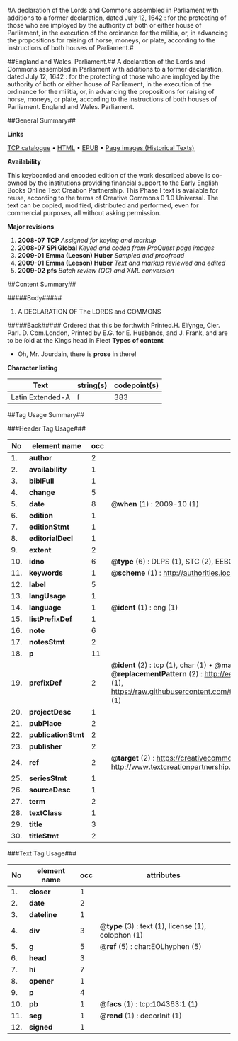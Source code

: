 #A declaration of the Lords and Commons assembled in Parliament with additions to a former declaration, dated July 12, 1642 : for the protecting of those who are imployed by the authority of both or either house of Parliament, in the execution of the ordinance for the militia, or, in advancing the propositions for raising of horse, moneys, or plate, according to the instructions of both houses of Parliament.#

##England and Wales. Parliament.##
A declaration of the Lords and Commons assembled in Parliament with additions to a former declaration, dated July 12, 1642 : for the protecting of those who are imployed by the authority of both or either house of Parliament, in the execution of the ordinance for the militia, or, in advancing the propositions for raising of horse, moneys, or plate, according to the instructions of both houses of Parliament.
England and Wales. Parliament.

##General Summary##

**Links**

[TCP catalogue](http://www.ota.ox.ac.uk/tcp/)  • 
[HTML](http://tei.it.ox.ac.uk/tcp/Texts-HTML/free/A37/A37761.html)  • 
[EPUB](http://tei.it.ox.ac.uk/tcp/Texts-EPUB/free/A37/A37761.epub) • 
[Page images (Historical Texts)](https://data.historicaltexts.jisc.ac.uk/view?pubId=eebo-15685532e&pageId=eebo-15685532e-104363-1)

**Availability**

This keyboarded and encoded edition of the
	       work described above is co-owned by the institutions
	       providing financial support to the Early English Books
	       Online Text Creation Partnership. This Phase I text is
	       available for reuse, according to the terms of Creative
	       Commons 0 1.0 Universal. The text can be copied,
	       modified, distributed and performed, even for
	       commercial purposes, all without asking permission.

**Major revisions**

1. __2008-07__ __TCP__ *Assigned for keying and markup*
1. __2008-07__ __SPi Global__ *Keyed and coded from ProQuest page images*
1. __2009-01__ __Emma (Leeson) Huber__ *Sampled and proofread*
1. __2009-01__ __Emma (Leeson) Huber__ *Text and markup reviewed and edited*
1. __2009-02__ __pfs__ *Batch review (QC) and XML conversion*

##Content Summary##

#####Body#####

1. A DECLARATION OF The LORDS and COMMONS

#####Back#####
Ordered that this be forthwith Printed.H. Elſynge, Cler. Parl. D. Com.London, Printed by E.G. for E. Husbands, and J. Frank, and are to be ſold at the Kings head in Fleet
**Types of content**

  * Oh, Mr. Jourdain, there is **prose** in there!

**Character listing**


|Text|string(s)|codepoint(s)|
|---|---|---|
|Latin Extended-A|ſ|383|

##Tag Usage Summary##

###Header Tag Usage###

|No|element name|occ|attributes|
|---|---|---|---|
|1.|__author__|2||
|2.|__availability__|1||
|3.|__biblFull__|1||
|4.|__change__|5||
|5.|__date__|8| @__when__ (1) : 2009-10 (1)|
|6.|__edition__|1||
|7.|__editionStmt__|1||
|8.|__editorialDecl__|1||
|9.|__extent__|2||
|10.|__idno__|6| @__type__ (6) : DLPS (1), STC (2), EEBO-CITATION (1), OCLC (1), VID (1)|
|11.|__keywords__|1| @__scheme__ (1) : http://authorities.loc.gov/ (1)|
|12.|__label__|5||
|13.|__langUsage__|1||
|14.|__language__|1| @__ident__ (1) : eng (1)|
|15.|__listPrefixDef__|1||
|16.|__note__|6||
|17.|__notesStmt__|2||
|18.|__p__|11||
|19.|__prefixDef__|2| @__ident__ (2) : tcp (1), char (1)  •  @__matchPattern__ (2) : ([0-9\-]+):([0-9IVX]+) (1), (.+) (1)  •  @__replacementPattern__ (2) : http://eebo.chadwyck.com/downloadtiff?vid=$1&page=$2 (1), https://raw.githubusercontent.com/textcreationpartnership/Texts/master/tcpchars.xml#$1 (1)|
|20.|__projectDesc__|1||
|21.|__pubPlace__|2||
|22.|__publicationStmt__|2||
|23.|__publisher__|2||
|24.|__ref__|2| @__target__ (2) : https://creativecommons.org/publicdomain/zero/1.0/ (1), http://www.textcreationpartnership.org/docs/. (1)|
|25.|__seriesStmt__|1||
|26.|__sourceDesc__|1||
|27.|__term__|2||
|28.|__textClass__|1||
|29.|__title__|3||
|30.|__titleStmt__|2||


###Text Tag Usage###

|No|element name|occ|attributes|
|---|---|---|---|
|1.|__closer__|1||
|2.|__date__|2||
|3.|__dateline__|1||
|4.|__div__|3| @__type__ (3) : text (1), license (1), colophon (1)|
|5.|__g__|5| @__ref__ (5) : char:EOLhyphen (5)|
|6.|__head__|3||
|7.|__hi__|7||
|8.|__opener__|1||
|9.|__p__|4||
|10.|__pb__|1| @__facs__ (1) : tcp:104363:1 (1)|
|11.|__seg__|1| @__rend__ (1) : decorInit (1)|
|12.|__signed__|1||
